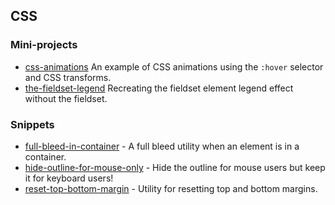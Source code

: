 ## CSS

### Mini-projects

- [css-animations](./css-animations) An example of CSS animations using the `:hover` selector  and CSS transforms.
- [the-fieldset-legend](./the-fieldset-legend) Recreating the fieldset element legend effect without the fieldset.

### Snippets

- [full-bleed-in-container](./full-bleed-in-container.css) - A full bleed utility when an element is in a container.
- [hide-outline-for-mouse-only](./hide-outline-for-mouse-only.css) - Hide the outline for mouse users but keep it for keyboard users!
- [reset-top-bottom-margin](./reset-top-bottom-margin.scss) - Utility for resetting top and bottom margins.
